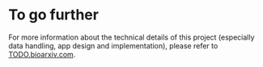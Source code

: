 
# To go further

For more information about the technical details of this project (especially data handling, app design and implementation), please refer to [TODO.bioarxiv.com](TODO.bioarxiv.com).


